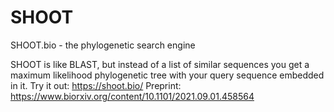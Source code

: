 # SHOOT
SHOOT.bio - the phylogenetic search engine

SHOOT is like BLAST, but instead of a list of similar sequences you get a maximum likelihood phylogenetic tree with your query sequence embedded in it.
Try it out: https://shoot.bio/
Preprint: https://www.biorxiv.org/content/10.1101/2021.09.01.458564
